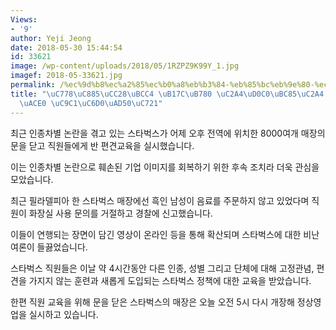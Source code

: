 ```yaml
---
Views:
- '9'
author: Yeji Jeong
date: 2018-05-30 15:44:54
id: 33621
image: /wp-content/uploads/2018/05/1RZPZ9K99Y_1.jpg
imagef: 2018-05-33621.jpg
permalink: /%ec%9d%b8%ec%a2%85%ec%b0%a8%eb%b3%84-%eb%85%bc%eb%9e%80-%ec%8a%a4%ed%83%80%eb%b2%85%ec%8a%a4-%eb%ac%b8%eb%8b%ab%ea%b3%a0-%ec%a7%81%ec%9b%90%ea%b5%90%ec%9c%a1/
title: "\uC778\uC885\uCC28\uBCC4 \uB17C\uB780 \uC2A4\uD0C0\uBC85\uC2A4 \uBB38\uB2EB\
  \uACE0 \uC9C1\uC6D0\uAD50\uC721"
---
```


최근 인종차별 논란을 겪고 있는 스타벅스가 어제 오후 전역에 위치한 8000여개 매장의 문을 닫고 직원들에게 반 편견교육을 실시했습니다.

이는 인종차별 논란으로 훼손된 기업 이미지를 회복하기 위한 후속 조치라 더욱 관심을 모았습니다.

최근 필라델피아 한 스타벅스 매장에선 흑인 남성이 음료를 주문하지 않고 있었다며 직원이 화장실 사용 문의를 거절하고 경찰에 신고했습니다.

이들이 연행되는 장면이 담긴 영상이 온라인 등을 통해 확산되며 스타벅스에 대한 비난 여론이 들끓었습니다.

스타벅스 직원들은 이날 약 4시간동안 다른 인종, 성별 그리고 단체에 대해 고정관념, 편견을 가지지 않는 훈련과 새롭게 도입되는 스타벅스 정책에 대한 교육을 받았습니다.

한편 직원 교육을 위해 문을 닫은 스타벅스의 매장은 오늘 오전 5시 다시 개장해 정상영업을 실시하고 있습니다.